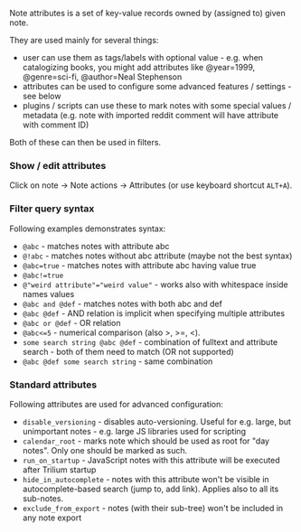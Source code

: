 Note attributes is a set of key-value records owned by (assigned to) given note.

They are used mainly for several things:

* user can use them as tags/labels with optional value - e.g. when catalogizing books, you might add attributes like @year=1999, @genre=sci-fi, @author=Neal Stephenson
* attributes can be used to configure some advanced features / settings - see below
* plugins / scripts can use these to mark notes with some special values / metadata (e.g. note with imported reddit comment will have attribute with comment ID)

Both of these can then be used in filters.

### Show / edit attributes

Click on note -> Note actions -> Attributes (or use keyboard shortcut ```ALT+A```).

### Filter query syntax

Following examples demonstrates syntax:

* ```@abc``` - matches notes with attribute abc
* ```@!abc``` - matches notes without abc attribute (maybe not the best syntax)
* ```@abc=true``` - matches notes with attribute abc having value true
* ```@abc!=true```
* ```@"weird attribute"="weird value"``` - works also with whitespace inside names values
* ```@abc and @def``` - matches notes with both abc and def
* ```@abc @def``` - AND relation is implicit when specifying multiple attributes
* ```@abc or @def``` - OR relation
* ```@abc<=5``` - numerical comparison (also >, >=, <).
* ```some search string @abc @def``` - combination of fulltext and attribute search - both of them need to match (OR not supported)
* ```@abc @def some search string``` - same combination

### Standard attributes

Following attributes are used for advanced configuration:

* ```disable_versioning``` - disables auto-versioning. Useful for e.g. large, but unimportant notes - e.g. large JS libraries used for scripting
* ```calendar_root``` - marks note which should be used as root for "day notes". Only one should be marked as such.
* ```run_on_startup``` - JavaScript notes with this attribute will be executed after Trilium startup
* ```hide_in_autocomplete``` - notes with this attribute won't be visible in autocomplete-based search (jump to, add link). Applies also to all its sub-notes.
* ```exclude_from_export``` - notes (with their sub-tree) won't be included in any note export